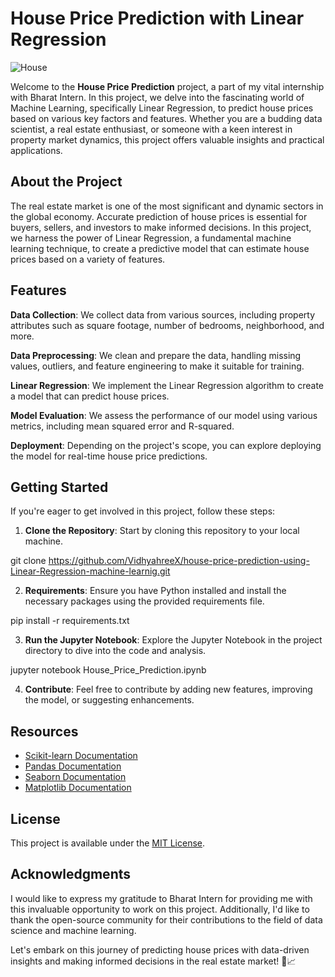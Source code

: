 # House Price Prediction with Linear Regression

![House](https://img.shields.io/badge/House%20Price-Prediction-brightgreen)

Welcome to the **House Price Prediction** project, a part of my vital internship with Bharat Intern. In this project, we delve into the fascinating world of Machine Learning, specifically Linear Regression, to predict house prices based on various key factors and features. Whether you are a budding data scientist, a real estate enthusiast, or someone with a keen interest in property market dynamics, this project offers valuable insights and practical applications.

## About the Project

The real estate market is one of the most significant and dynamic sectors in the global economy. Accurate prediction of house prices is essential for buyers, sellers, and investors to make informed decisions. In this project, we harness the power of Linear Regression, a fundamental machine learning technique, to create a predictive model that can estimate house prices based on a variety of features.

## Features

 **Data Collection**: We collect data from various sources, including property attributes such as square footage, number of bedrooms, neighborhood, and more.

 **Data Preprocessing**: We clean and prepare the data, handling missing values, outliers, and feature engineering to make it suitable for training.

 **Linear Regression**: We implement the Linear Regression algorithm to create a model that can predict house prices.

 **Model Evaluation**: We assess the performance of our model using various metrics, including mean squared error and R-squared.

 **Deployment**: Depending on the project's scope, you can explore deploying the model for real-time house price predictions.

## Getting Started

If you're eager to get involved in this project, follow these steps:

1. **Clone the Repository**: Start by cloning this repository to your local machine.


git clone https://github.com/VidhyahreeX/house-price-prediction-using-Linear-Regression-machine-learnig.git


2. **Requirements**: Ensure you have Python installed and install the necessary packages using the provided requirements file.


pip install -r requirements.txt


3. **Run the Jupyter Notebook**: Explore the Jupyter Notebook in the project directory to dive into the code and analysis.


jupyter notebook House_Price_Prediction.ipynb


4. **Contribute**: Feel free to contribute by adding new features, improving the model, or suggesting enhancements.

## Resources

- [Scikit-learn Documentation](https://scikit-learn.org/stable/documentation.html)
- [Pandas Documentation](https://pandas.pydata.org/pandas-docs/stable/index.html)
- [Seaborn Documentation](https://seaborn.pydata.org/)
- [Matplotlib Documentation](https://matplotlib.org/stable/contents.html)

## License

This project is available under the [MIT License](LICENSE).

## Acknowledgments

I would like to express my gratitude to Bharat Intern for providing me with this invaluable opportunity to work on this project. Additionally, I'd like to thank the open-source community for their contributions to the field of data science and machine learning.

Let's embark on this journey of predicting house prices with data-driven insights and making informed decisions in the real estate market! 🏡📈
